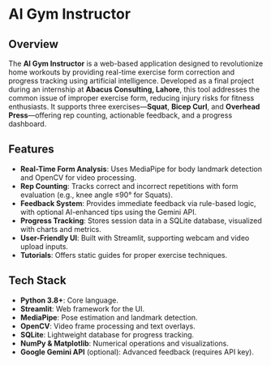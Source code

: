 # AI Gym Instructor

## Overview
The **AI Gym Instructor** is a web-based application designed to revolutionize home workouts by providing real-time exercise form correction and progress tracking using artificial intelligence. Developed as a final project during an internship at **Abacus Consulting, Lahore**, this tool addresses the common issue of improper exercise form, reducing injury risks for fitness enthusiasts. It supports three exercises—**Squat**, **Bicep Curl**, and **Overhead Press**—offering rep counting, actionable feedback, and a progress dashboard.

## Features
- **Real-Time Form Analysis**: Uses MediaPipe for body landmark detection and OpenCV for video processing.
- **Rep Counting**: Tracks correct and incorrect repetitions with form evaluation (e.g., knee angle ≤90° for Squats).
- **Feedback System**: Provides immediate feedback via rule-based logic, with optional AI-enhanced tips using the Gemini API.
- **Progress Tracking**: Stores session data in a SQLite database, visualized with charts and metrics.
- **User-Friendly UI**: Built with Streamlit, supporting webcam and video upload inputs.
- **Tutorials**: Offers static guides for proper exercise techniques.

## Tech Stack
- **Python 3.8+**: Core language.
- **Streamlit**: Web framework for the UI.
- **MediaPipe**: Pose estimation and landmark detection.
- **OpenCV**: Video frame processing and text overlays.
- **SQLite**: Lightweight database for progress tracking.
- **NumPy & Matplotlib**: Numerical operations and visualizations.
- **Google Gemini API** (optional): Advanced feedback (requires API key).
